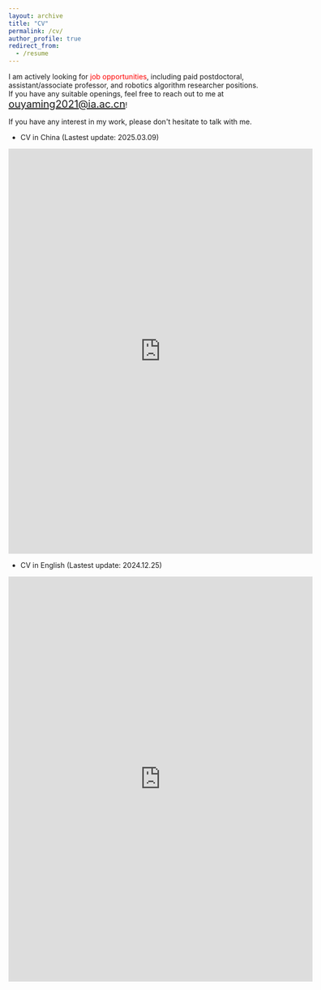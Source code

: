 ```yaml
---
layout: archive
title: "CV"
permalink: /cv/
author_profile: true
redirect_from:
  - /resume
---
```

I am actively looking for <span style="color:red;">job opportunities</span>, including paid postdoctoral, assistant/associate professor, and robotics algorithm researcher positions. If you have any suitable openings, feel free to reach out to me at <span style="color:blue; font-size:20px;">ouyaming2021@ia.ac.cn</span>!

If you have any interest in my work, please don't hesitate to talk with me.

- CV in China (Lastest update: 2025.03.09)
<embed src="https://ouyaming.github.io/files/CV_2025623_China.pdf" type="application/pdf" width="600px" height="800px" />

- CV in English (Lastest update: 2024.12.25)
<embed src="https://ouyaming.github.io/files/CV_KingO_20241225.pdf" type="application/pdf" width="600px" height="800px" />

